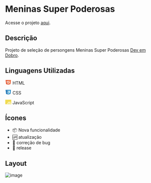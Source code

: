 # Meninas Super Poderosas
 
 <p>Acesse o projeto <a href="https://limadev-max.github.io/Projeto-Meninas-SuperPoderosas/">aqui</a>.</p>

## Descrição

<p>Projeto de seleção de persongens Meninas Super Poderosas <a href="https://www.youtube.com/c/DevemDobro">Dev em Dobro</a>.</p>


## Linguagens Utilizadas
  <p><img alt="HTML" height="15" width="20" src="https://raw.githubusercontent.com/devicons/devicon/master/icons/html5/html5-original.svg">  HTML</p>
  <p><img alt="CSS" height="15" width="20" src="https://raw.githubusercontent.com/devicons/devicon/master/icons/css3/css3-original.svg"> CSS</p>
  <p><img alt="Js" height="15" width="20" src="https://raw.githubusercontent.com/devicons/devicon/master/icons/javascript/javascript-plain.svg"> JavaScript<p/>


## Ícones
- :package: Nova funcionalidade
- :up: atualização
- :lady_beetle: correção de bug
- :checkered_flag: release

## Layout 
![image](https://user-images.githubusercontent.com/14182590/167751503-dc768e79-3ee9-4cb8-9f92-6d36e6666b7a.png)
